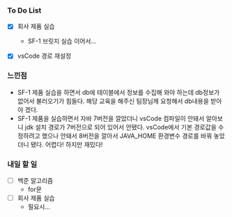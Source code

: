 ### To Do List

- [x] 회사 제품 실습

  - SF-1 브릿지 실습 이어서...

- [x] vsCode 경로 재설정

  

  

### 느낀점

- SF-1 제품 실습을 하면서 db에 테이블에서 정보를 수집해 와야 하는데 db정보가 없어서 불러오기가 힘들다. 해당 교육을 해주신 팀장님께 요청해서 db내용을 받아야 겠다.
- SF-1 제품을 실습하면서 자바 7버전을 깔았더니 vsCode 컴파일이 안돼서 알아보니 jdk 설치 경로가 7버전으로 되어 있어서 안됐다. vsCode에서 기본 경로값을 수정하려고 했으나 안돼서 8버전을 깔아서 JAVA_HOME 환경변수 경로를 바꿔 놓았더니 됐다. 어렵다! 하지만 재밌다!



### 내일 할 일

- [ ] 백준 알고리즘
  - for문
- [ ] 회사 제품 실습
  - 필요시...